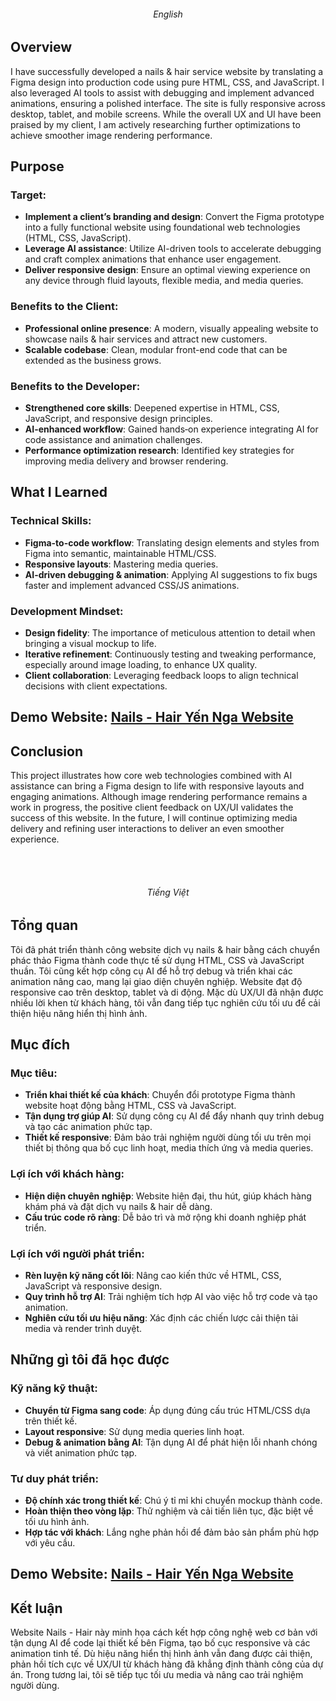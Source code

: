 <h6 align="center">English</h6>

## Overview

I have successfully developed a nails & hair service website by translating a Figma design into production code using pure HTML, CSS, and JavaScript. I also leveraged AI tools to assist with debugging and implement advanced animations, ensuring a polished interface. The site is fully responsive across desktop, tablet, and mobile screens. While the overall UX and UI have been praised by my client, I am actively researching further optimizations to achieve smoother image rendering performance.

## Purpose

### Target:

- **Implement a client’s branding and design**: Convert the Figma prototype into a fully functional website using foundational web technologies (HTML, CSS, JavaScript).
- **Leverage AI assistance**: Utilize AI-driven tools to accelerate debugging and craft complex animations that enhance user engagement.
- **Deliver responsive design**: Ensure an optimal viewing experience on any device through fluid layouts, flexible media, and media queries.

### Benefits to the Client:

- **Professional online presence**: A modern, visually appealing website to showcase nails & hair services and attract new customers.
- **Scalable codebase**: Clean, modular front-end code that can be extended as the business grows.

### Benefits to the Developer:

- **Strengthened core skills**: Deepened expertise in HTML, CSS, JavaScript, and responsive design principles.
- **AI-enhanced workflow**: Gained hands‑on experience integrating AI for code assistance and animation challenges.
- **Performance optimization research**: Identified key strategies for improving media delivery and browser rendering.

## What I Learned

### Technical Skills:

- **Figma-to-code workflow**: Translating design elements and styles from Figma into semantic, maintainable HTML/CSS.
- **Responsive layouts**: Mastering media queries.
- **AI-driven debugging & animation**: Applying AI suggestions to fix bugs faster and implement advanced CSS/JS animations.

### Development Mindset:

- **Design fidelity**: The importance of meticulous attention to detail when bringing a visual mockup to life.
- **Iterative refinement**: Continuously testing and tweaking performance, especially around image loading, to enhance UX quality.
- **Client collaboration**: Leveraging feedback loops to align technical decisions with client expectations.

## Demo Website: [Nails - Hair Yến Nga Website](https://nails-hair-yen-nga.netlify.app/)

## Conclusion

This project illustrates how core web technologies combined with AI assistance can bring a Figma design to life with responsive layouts and engaging animations. Although image rendering performance remains a work in progress, the positive client feedback on UX/UI validates the success of this website. In the future, I will continue optimizing media delivery and refining user interactions to deliver an even smoother experience.
<br><br>

&nbsp;
<h6 align="center">Tiếng Việt</h6>

## Tổng quan

Tôi đã phát triển thành công website dịch vụ nails & hair bằng cách chuyển phác thảo Figma thành code thực tế sử dụng HTML, CSS và JavaScript thuần. Tôi cũng kết hợp công cụ AI để hỗ trợ debug và triển khai các animation nâng cao, mang lại giao diện chuyên nghiệp. Website đạt độ responsive cao trên desktop, tablet và di động. Mặc dù UX/UI đã nhận được nhiều lời khen từ khách hàng, tôi vẫn đang tiếp tục nghiên cứu tối ưu để cải thiện hiệu năng hiển thị hình ảnh.

## Mục đích

### Mục tiêu:

- **Triển khai thiết kế của khách**: Chuyển đổi prototype Figma thành website hoạt động bằng HTML, CSS và JavaScript.
- **Tận dụng trợ giúp AI**: Sử dụng công cụ AI để đẩy nhanh quy trình debug và tạo các animation phức tạp.
- **Thiết kế responsive**: Đảm bảo trải nghiệm người dùng tối ưu trên mọi thiết bị thông qua bố cục linh hoạt, media thích ứng và media queries.

### Lợi ích với khách hàng:

- **Hiện diện chuyên nghiệp**: Website hiện đại, thu hút, giúp khách hàng khám phá và đặt dịch vụ nails & hair dễ dàng.
- **Cấu trúc code rõ ràng**: Dễ bảo trì và mở rộng khi doanh nghiệp phát triển.

### Lợi ích với người phát triển:

- **Rèn luyện kỹ năng cốt lõi**: Nâng cao kiến thức về HTML, CSS, JavaScript và responsive design.
- **Quy trình hỗ trợ AI**: Trải nghiệm tích hợp AI vào việc hỗ trợ code và tạo animation.
- **Nghiên cứu tối ưu hiệu năng**: Xác định các chiến lược cải thiện tải media và render trình duyệt.

## Những gì tôi đã học được

### Kỹ năng kỹ thuật:

- **Chuyển từ Figma sang code**: Áp dụng đúng cấu trúc HTML/CSS dựa trên thiết kế.
- **Layout responsive**: Sử dụng media queries linh hoạt.
- **Debug & animation bằng AI**: Tận dụng AI để phát hiện lỗi nhanh chóng và viết animation phức tạp.

### Tư duy phát triển:

- **Độ chính xác trong thiết kế**: Chú ý tỉ mỉ khi chuyển mockup thành code.
- **Hoàn thiện theo vòng lặp**: Thử nghiệm và cải tiến liên tục, đặc biệt về tối ưu hình ảnh.
- **Hợp tác với khách**: Lắng nghe phản hồi để đảm bảo sản phẩm phù hợp với yêu cầu.

## Demo Website: [Nails - Hair Yến Nga Website](https://nails-hair-yen-nga.netlify.app/)

## Kết luận

Website Nails - Hair này minh họa cách kết hợp công nghệ web cơ bản với tận dụng AI để code lại thiết kế bên Figma, tạo bố cục responsive và các animation tinh tế. Dù hiệu năng hiển thị hình ảnh vẫn đang được cải thiện, phản hồi tích cực về UX/UI từ khách hàng đã khẳng định thành công của dự án. Trong tương lai, tôi sẽ tiếp tục tối ưu media và nâng cao trải nghiệm người dùng.
